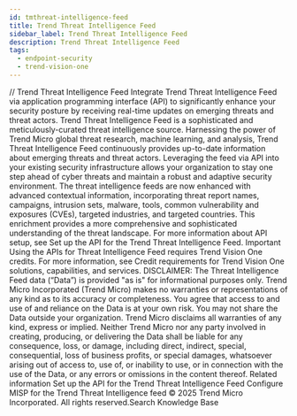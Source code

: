 ```yaml
---
id: tmthreat-intelligence-feed
title: Trend Threat Intelligence Feed
sidebar_label: Trend Threat Intelligence Feed
description: Trend Threat Intelligence Feed
tags:
  - endpoint-security
  - trend-vision-one
---
```


/*<![CDATA[*/ $('#title').html($('meta[name=map-description]').attr('content')); /*]]>*/ Trend Threat Intelligence Feed Integrate Trend Threat Intelligence Feed via application programming interface (API) to significantly enhance your security posture by receiving real-time updates on emerging threats and threat actors. Trend Threat Intelligence Feed is a sophisticated and meticulously-curated threat intelligence source. Harnessing the power of Trend Micro global threat research, machine learning, and analysis, Trend Threat Intelligence Feed continuously provides up-to-date information about emerging threats and threat actors. Leveraging the feed via API into your existing security infrastructure allows your organization to stay one step ahead of cyber threats and maintain a robust and adaptive security environment. The threat intelligence feeds are now enhanced with advanced contextual information, incorporating threat report names, campaigns, intrusion sets, malware, tools, common vulnerability and exposures (CVEs), targeted industries, and targeted countries. This enrichment provides a more comprehensive and sophisticated understanding of the threat landscape. For more information about API setup, see Set up the API for the Trend Threat Intelligence Feed. Important Using the APIs for Threat Intelligence Feed requires Trend Vision One credits. For more information, see Credit requirements for Trend Vision One solutions, capabilities, and services. DISCLAIMER: The Threat Intelligence Feed data (“Data”) is provided "as is" for informational purposes only. Trend Micro Incorporated (Trend Micro) makes no warranties or representations of any kind as to its accuracy or completeness. You agree that access to and use of and reliance on the Data is at your own risk. You may not share the Data outside your organization. Trend Micro disclaims all warranties of any kind, express or implied. Neither Trend Micro nor any party involved in creating, producing, or delivering the Data shall be liable for any consequence, loss, or damage, including direct, indirect, special, consequential, loss of business profits, or special damages, whatsoever arising out of access to, use of, or inability to use, or in connection with the use of the Data, or any errors or omissions in the content thereof. Related information Set up the API for the Trend Threat Intelligence Feed Configure MISP for the Trend Threat Intelligence feed © 2025 Trend Micro Incorporated. All rights reserved.Search Knowledge Base